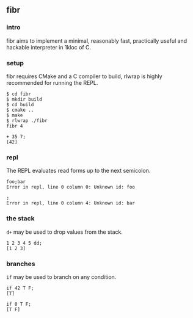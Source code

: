 ## fibr

### intro
fibr aims to implement a minimal, reasonably fast, practically useful and hackable interpreter in 1kloc of C.

### setup
fibr requires CMake and a C compiler to build, rlwrap is highly recommended for running the REPL.

```
$ cd fibr
$ mkdir build
$ cd build
$ cmake ..
$ make
$ rlwrap ./fibr
fibr 4

+ 35 7;
[42]
```

### repl
The REPL evaluates read forms up to the next semicolon.

```
foo;bar
Error in repl, line 0 column 0: Unknown id: foo

;
Error in repl, line 0 column 4: Unknown id: bar
```

### the stack
`d+` may be used to drop values from the stack.

```
1 2 3 4 5 dd;
[1 2 3]
```

### branches
`if` may be used to branch on any condition.

```
if 42 T F;
[T]

if 0 T F;
[T F]
```